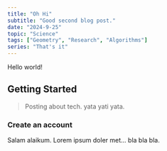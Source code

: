 ```yaml
---
title: "Oh Hi"
subtitle: "Good second blog post."
date: "2024-9-25"
topic: "Science"
tags: ["Geometry", "Research", "Algorithms"]
series: "That's it"
---
```


Hello world!

## Getting Started

> Posting about tech. yata yati yata.

### Create an account

Salam alaikum. Lorem ipsum doler met... bla bla bla.
